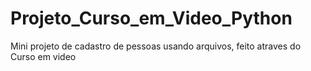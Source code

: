 # Projeto_Curso_em_Video_Python
 Mini projeto de cadastro de pessoas usando arquivos, feito atraves do Curso em video
